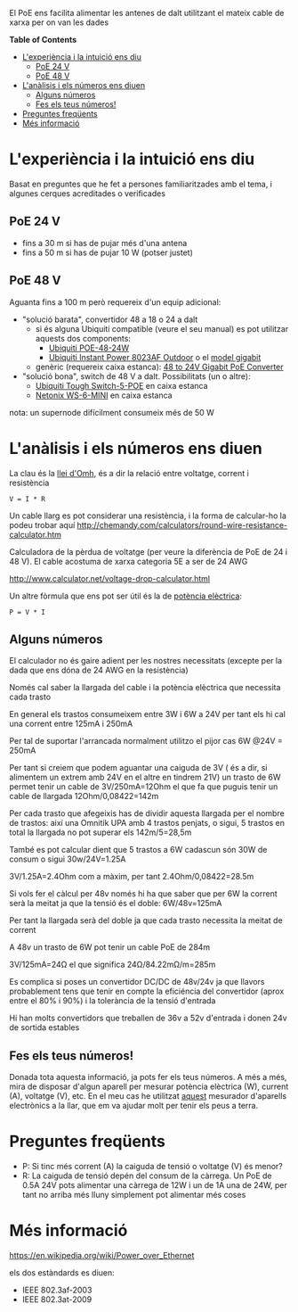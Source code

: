 El PoE ens facilita alimentar les antenes de dalt utilitzant el mateix cable de xarxa per on van les dades

<!-- START doctoc generated TOC please keep comment here to allow auto update -->
<!-- DON'T EDIT THIS SECTION, INSTEAD RE-RUN doctoc TO UPDATE -->
**Table of Contents**

- [L'experiència i la intuició ens diu](#lexperi%C3%A8ncia-i-la-intuici%C3%B3-ens-diu)
  - [PoE 24 V](#poe-24-v)
  - [PoE 48 V](#poe-48-v)
- [L'anàlisis i els números ens diuen](#lan%C3%A0lisis-i-els-n%C3%BAmeros-ens-diuen)
  - [Alguns números](#alguns-n%C3%BAmeros)
  - [Fes els teus números!](#fes-els-teus-n%C3%BAmeros)
- [Preguntes freqüents](#preguntes-freq%C3%BCents)
- [Més informació](#m%C3%A9s-informaci%C3%B3)

<!-- END doctoc generated TOC please keep comment here to allow auto update -->


# L'experiència i la intuició ens diu

Basat en preguntes que he fet a persones familiaritzades amb el tema, i algunes cerques acreditades o verificades

## PoE 24 V

- fins a 30 m si has de pujar més d'una antena
- fins a 50 m si has de pujar 10 W (potser justet)

## PoE 48 V

Aguanta fins a 100 m però requereix d'un equip adicional:

- "solució barata", convertidor 48 a 18 o 24 a dalt
    - si és alguna Ubiquiti compatible (veure el seu manual) es pot utilitzar aquests dos components:
        - [Ubiquiti POE-48-24W](https://dl.ubnt.com/poe48_ds.pdf)
        - [Ubiquiti Instant Power 8023AF Outdoor](https://dl.ubnt.com/datasheets/instant/instant8023af.pdf) o el [model gigabit](https://dl.ubnt.com/datasheets/instant/Instant_802.3af_Gigabit_PoE_Converters_DS.pdf)
    - genèric (requereix caixa estanca): [48 to 24V Gigabit PoE Converter](https://mikrotik.com/product/rbgpoe_con_hp)
- "solució bona", switch de 48 V a dalt. Possibilitats (un o altre):
    - [Ubiquiti Tough Switch-5-POE](https://dl.ubnt.com/datasheets/toughswitch/TOUGHSwitch_PoE_DS.pdf) en caixa estanca
    - [Netonix WS-6-MINI](https://www.netonix.com/ws-6-mini.html) en caixa estanca

nota: un supernode difícilment consumeix més de 50 W

# L'anàlisis i els números ens diuen

La clau és la [llei d'Omh](https://ca.wikipedia.org/wiki/Llei_d%27Ohm), és a dir la relació entre voltatge, corrent i resistència

    V = I * R

Un cable llarg es pot considerar una resistència, i la forma de calcular-ho la podeu trobar aquí http://chemandy.com/calculators/round-wire-resistance-calculator.htm 

Calculadora de la pèrdua de voltatge (per veure la diferència de PoE de 24 i 48 V). El cable acostuma de xarxa categoria 5E a ser de 24 AWG

http://www.calculator.net/voltage-drop-calculator.html

Un altre fòrmula que ens pot ser útil és la de [potència elèctrica](https://ca.wikipedia.org/wiki/Pot%C3%A8ncia_el%C3%A8ctrica#Pot.C3.A8ncia_en_corrent_continu):

    P = V * I

## Alguns números

El calculador no és gaire adient per les nostres necessitats (excepte per la dada que ens dóna de 24 AWG en la resistència)

Només cal saber la llargada del cable i la potència elèctrica que necessita cada trasto

En general els trastos consumeixem entre 3W i 6W a 24V per tant els hi cal una corrent entre 125mA i 250mA

Per tal de suportar l'arrancada normalment utilitzo el pijor cas 6W @24V = 250mA

Per tant si creiem que podem aguantar una caiguda de 3V ( és a dir, si alimentem un extrem amb 24V en el altre en tindrem 21V) un trasto de 6W permet tenir un cable de 3V/250mA=12Ohm el que fa que puguis tenir un cable de llargada 12Ohm/0,08422=142m

Per cada trasto que afegeixis has de dividir aquesta llargada per el nombre de trastos: així una Omnitik UPA amb 4 trastos penjats, o sigui, 5 trastos en total la llargada no pot superar els 142m/5=28,5m

També es pot calcular dient que 5 trastos a 6W cadascun són 30W de consum o sigui 30w/24V=1.25A

3V/1.25A=2.4Ohm com a màxim, per tant 2.4Ohm/0,08422=28.5m

Si vols fer el càlcul per 48v només hi ha que saber que per 6W la corrent serà la meitat ja que la tensió és el doble: 6W/48v=125mA

Per tant la llargada serà del doble ja que cada trasto necessita la meitat de corrent

A 48v un trasto de 6W pot tenir un cable PoE de 284m

3V/125mA=24Ω el que significa 24Ω/84.22mΩ/m=285m

Es complica si poses un convertidor DC/DC de 48v/24v ja que llavors probablement tens que tenir en compte la eficiéncia del convertidor (aprox entre el 80% i 90%) i la tolerància de la tensió d'entrada

Hi han molts convertidors que treballen de 36v a 52v d'entrada i donen 24v de sortida estables

## Fes els teus números!

Donada tota aquesta informació, ja pots fer els teus números. A més a més, mira de disposar d'algun aparell per mesurar potència elèctrica (W), current (A), voltatge (V), etc. En el meu cas he utilitzat [aquest](http://www.conrad.fr/ce/fr/product/090158/Compteur-de-consommation-Chacon-54355) mesurador d'aparells electrònics a la llar, que em va ajudar molt per tenir els peus a terra.

# Preguntes freqüents

- P: Si tinc més corrent (A) la caiguda de tensió o voltatge (V) és menor?
- R: La caiguda de tensió depén del consum de la càrrega. Un PoE de 0.5A 24V pots alimentar una càrrega de 12W i un de 1A una de 24W, per tant no arriba més lluny simplement pot alimentar més coses

# Més informació

https://en.wikipedia.org/wiki/Power_over_Ethernet

els dos estàndards es diuen:

- IEEE 802.3af-2003
- IEEE 802.3at-2009
